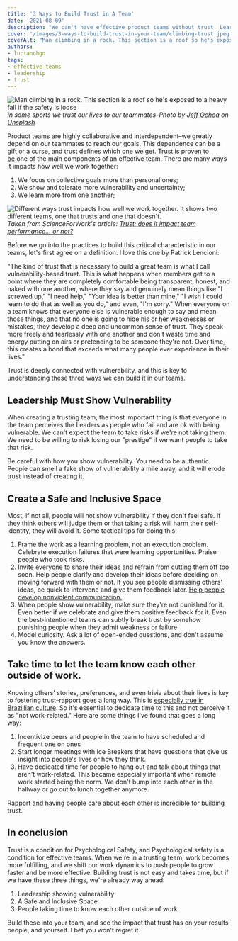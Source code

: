 ```yaml
---
title: '3 Ways to Build Trust in A Team'
date: '2021-08-09'
description: "We can't have effective product teams without trust. Learn tactical ways to build it in your team."
cover: '/images/3-ways-to-build-trust-in-your-team/climbing-trust.jpeg'
coverAlt: "Man climbing in a rock. This section is a roof so he's exposed to a heavy fall if the safety is loose"
authors:
- lucianohgo
tags:
- effective-teams
- leadership
- trust
---
```


![Man climbing in a rock. This section is a roof so he's exposed to a heavy fall if the safety is loose](/images/3-ways-to-build-trust-in-your-team/climbing-trust.jpeg)
*In some sports we trust our lives to our teammates–Photo by <a href="https://unsplash.com/@jeffochoa?utm_source=unsplash&utm_medium=referral&utm_content=creditCopyText">Jeff Ochoa</a> on <a href="https://unsplash.com/s/photos/climbing?utm_source=unsplash&utm_medium=referral&utm_content=creditCopyText">Unsplash</a>*


Product teams are highly collaborative and interdependent–we greatly depend on our teammates to reach our goals. This dependence can be a gift or a curse, and trust defines which one we get. Trust is [proven to be](https://www.researchgate.net/publication/297733590_Trust_and_Team_Performance_A_Meta-Analysis_of_Main_Effects_Moderators_and_Covariates) one of the main components of an effective team. There are many ways it impacts how well we work together:

1. We focus on collective goals more than personal ones;
2. We show and tolerate more vulnerability and uncertainty;
3. We learn more from one another;

![Different ways trust impacts how well we work together. It shows two different teams, one that trusts and one that doesn't. ](/images/3-ways-to-build-trust-in-your-team/how-trust-impact-team-performance.jpeg)
*Taken from ScienceForWork's article: [Trust: does it impact team performance… or not?](https://scienceforwork.com/blog/trust-impact-team-performance/)*

Before we go into the practices to build this critical characteristic in our teams, let's first agree on a definition. I love this one by Patrick Lencioni:

"The kind of trust that is necessary to build a great team is what I call vulnerability-based trust. This is what happens when members get to a point where they are completely comfortable being transparent, honest, and naked with one another, where they say and genuinely mean things like "I screwed up," "I need help," "Your idea is better than mine," "I wish I could learn to do that as well as you do," and even, "I'm sorry." When everyone on a team knows that everyone else is vulnerable enough to say and mean those things, and that no one is going to hide his or her weaknesses or mistakes, they develop a deep and uncommon sense of trust. They speak more freely and fearlessly with one another and don't waste time and energy putting on airs or pretending to be someone they're not. Over time, this creates a bond that exceeds what many people ever experience in their lives."

Trust is deeply connected with vulnerability, and this is key to understanding these three ways we can build it in our teams.

## Leadership Must Show Vulnerability

When creating a trusting team, the most important thing is that everyone in the team perceives the Leaders as people who fail and are ok with being vulnerable. We can't expect the team to take risks if we're not taking them. We need to be willing to risk losing our "prestige" if we want people to take that risk.

Be careful with how you show vulnerability. You need to be authentic. People can smell a fake show of vulnerability a mile away, and it will erode trust instead of creating it.

## Create a Safe and Inclusive Space

Most, if not all, people will not show vulnerability if they don't feel safe. If they think others will judge them or that taking a risk will harm their self-identity, they will avoid it. Some tactical tips for doing this:

1. Frame the work as a learning problem, not an execution problem. Celebrate execution failures that were learning opportunities. Praise people who took risks.
2. Invite everyone to share their ideas and refrain from cutting them off too soon. Help people clarify and develop their ideas before deciding on moving forward with them or not. If you see people dismissing others' ideas, be quick to intervene and give them feedback later. [Help people develop nonviolent communication.](https://www.goodreads.com/book/show/71730.Nonviolent_Communication)
3. When people show vulnerability, make sure they're not punished for it. Even better if we celebrate and give them positive feedback for it. Even the best-intentioned teams can subtly break trust by somehow punishing people when they admit weakness or failure.
4. Model curiosity. Ask a lot of open-ended questions, and don't assume you know the answers.

## Take time to let the team know each other outside of work.

Knowing others' stories, preferences, and even trivia about their lives is key to fostering trust–rapport goes a long way. This is [especially true in Brazillian culture](https://www.communicaid.com/cross-cultural-training/blog/focus-brazil-build-rapport-business-counterparts/). So it's essential to dedicate time to this and not perceive it as "not work-related." Here are some things I've found that goes a long way:

1. Incentivize peers and people in the team to have scheduled and frequent one on ones
2. Start longer meetings with Ice Breakers that have questions that give us insight into people's lives or how they think.
3. Have dedicated time for people to hang out and talk about things that aren't work-related. This became especially important when remote work started being the norm. We don't bump into each other in the hallway or go out to lunch together anymore.

Rapport and having people care about each other is incredible for building trust.

## In conclusion

Trust is a condition for Psychological Safety, and Psychological safety is a condition for effective teams. When we're in a trusting team, work becomes more fulfilling, and we shift our work dynamics to push people to grow faster and be more effective. Building trust is not easy and takes time, but if we have these three things, we're already way ahead:

1. Leadership showing vulnerability
2. A Safe and Inclusive Space
3. People taking time to know each other outside of work

Build these into your team, and see the impact that trust has on your results, people, and yourself. I bet you won't regret it.
